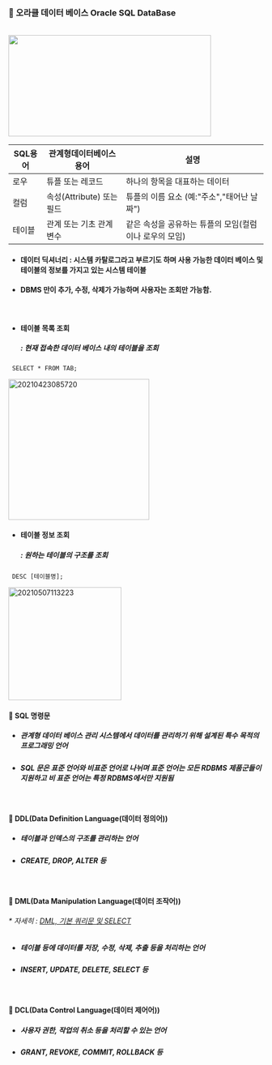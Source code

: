 ### :pushpin: 오라클 데이터 베이스 Oracle SQL DataBase

<br>

<img src="https://user-images.githubusercontent.com/74708028/117399494-a9b3db80-af3b-11eb-9271-503cd03616f1.jpg" width="400" height="200">

SQL용어 | 관계형데이터베이스용어 | 설명 
 -- | -- | --
 로우 | 튜플 또는 레코드 | 하나의 항목을 대표하는 데이터
 컬럼 | 속성(Attribute) 또는 필드 | 튜플의 이름 요소 (예:"주소","태어난 날짜")
 테이블 |관계 또는 기초 관계 변수 | 같은 속성을 공유하는 튜플의 모임(컬럼이나 로우의 모임)
* #### 데이터 딕셔너리 : 시스템 카탈로그라고 부르기도 하며 사용 가능한 데이터 베이스 및 테이블의 정보를 가지고 있는 시스템 테이블
* #### DBMS 만이 추가, 수정, 삭제가 가능하며 사용자는 조회만 가능함.

<br>

* #### 테이블 목록 조회 
  #####  : 현재 접속한 데이터 베이스 내의 테이블을 조회
```
 SELECT * FROM TAB;
```
<img width="278" alt="20210423085720" src="https://user-images.githubusercontent.com/74708028/117389835-fab9d480-af27-11eb-81e7-30187f89ee24.png">

<br>

* #### 테이블 정보 조회 
  #####  : 원하는 테이블의 구조를 조회
```
 DESC [테이블명];
```
<img width="223" alt="20210507113223" src="https://user-images.githubusercontent.com/74708028/117389841-fdb4c500-af27-11eb-9df1-bb13345bf66c.png">


<br>

#### :round_pushpin: SQL 명령문
* ##### 관계형 데이터 베이스 관리 시스템에서 데이터를 관리하기 위해 설계된 특수 목적의 프로그래밍 언어
* ##### SQL 문은 표준 언어와 비표준 언어로 나뉘며 표준 언어는 모든 RDBMS 제품군들이 지원하고 비 표준 언어는 특정 RDBMS에서만 지원됨

<br>

#### :triangular_flag_on_post: DDL(Data Definition Language(데이터 정의어))
* ##### 테이블과 인덱스의 구조를 관리하는 언어
* ##### CREATE, DROP, ALTER 등

<br>

#### :triangular_flag_on_post: DML(Data Manipulation Language(데이터 조작어))
###### * 자세히 : [DML, 기본 쿼리문 및 SELECT](https://github.com/6161990/TIL/blob/main/DataBase/DML(Data%20Manipulation%20Language(%EB%8D%B0%EC%9D%B4%ED%84%B0%20%EC%A1%B0%EC%9E%91%EC%96%B4)).md)
* ##### 테이블 등에 데이터를 저장, 수정, 삭제, 추출 등을 처리하는 언어
* ##### INSERT, UPDATE, DELETE, SELECT 등

<br>

#### :triangular_flag_on_post: DCL(Data Control Language(데이터 제어어))
* ##### 사용자 권한, 작업의 취소 등을 처리할 수 있는 언어 
* ##### GRANT, REVOKE, COMMIT, ROLLBACK 등
